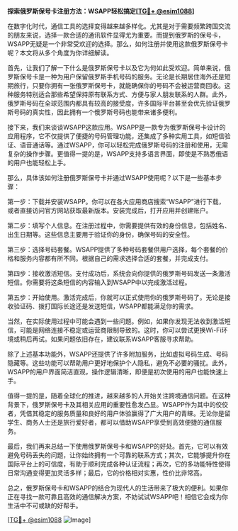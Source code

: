 **探索俄罗斯保号卡注册方法：WSAPP轻松搞定[[TG💪+ @esim1088](https://t.me/s/esim1088)]**

在数字化时代，通信工具的选择变得越来越多样化。尤其是对于需要频繁跨国交流的朋友来说，选择一款合适的通讯软件显得尤为重要。而提到俄罗斯的保号卡，WSAPP无疑是一个非常受欢迎的选择。那么，如何注册并使用这款俄罗斯保号卡呢？本文将从多个角度为你详细解读。

首先，让我们了解一下什么是俄罗斯保号卡以及它为何如此受欢迎。简单来说，俄罗斯保号卡是一种为用户保留俄罗斯手机号码的服务。无论是长期居住海外还是短期旅行，只要你拥有一张俄罗斯保号卡，就能确保你的号码不会被运营商回收。这种服务特别适合那些希望保持原有联系方式、方便与家人朋友联系的人群。此外，俄罗斯号码在全球范围内都具有较高的接受度，许多国际平台甚至会优先验证俄罗斯号码的真实性，因此拥有一个俄罗斯号码也能带来诸多便利。

接下来，我们来谈谈WSAPP这款应用。WSAPP是一款专为俄罗斯保号卡设计的应用程序，它不仅提供了便捷的号码管理功能，还集成了多种实用工具，如短信验证、语音通话等。通过WSAPP，你可以轻松完成俄罗斯号码的注册和使用，无需复杂的操作步骤。更值得一提的是，WSAPP支持多语言界面，即使是不熟悉俄语的用户也能轻松上手。

那么，具体该如何注册俄罗斯保号卡并通过WSAPP使用呢？以下是一些基本步骤：

第一步：下载并安装WSAPP。你可以在各大应用商店搜索“WSAPP”进行下载，或者直接访问官方网站获取最新版本。安装完成后，打开应用并创建账户。

第二步：填写个人信息。在注册过程中，你需要提供有效的身份信息，包括姓名、出生日期等。这些信息主要用于验证你的身份，确保号码的安全性。

第三步：选择号码套餐。WSAPP提供了多种号码套餐供用户选择，每个套餐的价格和服务内容都有所不同。根据自己的需求选择合适的套餐，并完成支付。

第四步：接收激活短信。支付成功后，系统会向你提供的俄罗斯号码发送一条激活短信。你需要将这条短信的内容输入到WSAPP中以完成激活过程。

第五步：开始使用。激活完成后，你就可以正式使用你的俄罗斯号码了。无论是接收验证码、拨打国际长途还是发送短信，WSAPP都能满足你的需求。

当然，在实际使用过程中可能会遇到一些问题。例如，如果你发现无法收到激活短信，可能是网络连接不稳定或运营商限制导致的。这时，你可以尝试更换Wi-Fi环境或稍后再试。如果问题依旧存在，建议联系WSAPP客服寻求帮助。

除了上述基本功能外，WSAPP还提供了许多附加服务，比如虚拟号码生成、号码隐藏等。这些功能可以帮助用户更好地保护个人隐私，避免不必要的骚扰。此外，WSAPP的用户界面简洁直观，操作逻辑清晰，即便是初次使用的用户也能快速上手。

值得一提的是，随着全球化的推进，越来越多的人开始关注跨境通信问题。在这种背景下，俄罗斯保号卡及其相关应用的重要性愈发凸显。WSAPP作为其中的佼佼者，凭借其稳定的服务质量和良好的用户体验赢得了广大用户的青睐。无论你是留学生、商务人士还是旅行爱好者，都可以借助WSAPP享受到高效便捷的通信服务。

最后，我们再来总结一下使用俄罗斯保号卡和WSAPP的好处。首先，它可以有效避免号码丢失的问题，让你始终拥有一个可靠的联系方式；其次，它能够提升你在国际平台上的可信度，有助于顺利完成各种认证流程；再次，它的多功能特性使得日常沟通变得更加灵活多样；最后，它的价格相对实惠，性价比非常高。

总之，俄罗斯保号卡和WSAPP的结合为现代人的生活带来了极大的便利。如果你正在寻找一款可靠且高效的通信解决方案，不妨试试WSAPP吧！相信它会成为你生活中不可或缺的好帮手。

[[TG💪+ @esim1088](https://t.me/s/esim1088) ![Image](https://i.postimg.cc/4NQfJmqS/Snipaste-2025-05-13-00-14-12.png)]